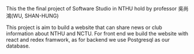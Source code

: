 This the the final project of Software Studio in NTHU hold by professor 吳尚鴻(WU, SHAN-HUNG)

This project is aim to build a website that can share news or club information about NTHU and NCTU. For front end we build the website with react and redex framwork, as for backend we use Postgresql as our database.


